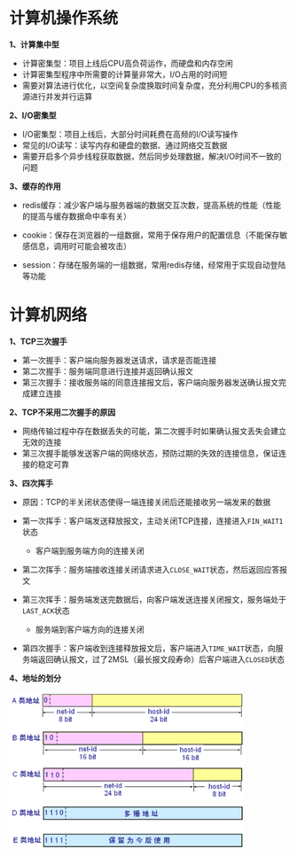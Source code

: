 # 计算机操作系统

**1、计算集中型**

* 计算密集型：项目上线后CPU高负荷运作，而硬盘和内存空闲
* 计算密集型程序中所需要的计算量非常大，I/O占用的时间短
* 需要对算法进行优化，以空间复杂度换取时间复杂度，充分利用CPU的多核资源进行并发并行运算

**2、I/O密集型**

* I/O密集型：项目上线后，大部分时间耗费在高频的I/O读写操作
* 常见的I/O读写：读写内存和硬盘的数据、通过网络交互数据
* 需要开启多个异步线程获取数据，然后同步处理数据，解决I/O时间不一致的问题

**3、缓存的作用**

* redis缓存：减少客户端与服务器端的数据交互次数，提高系统的性能（性能的提高与缓存数据命中率有关）
* cookie：保存在浏览器的一组数据，常用于保存用户的配置信息（不能保存敏感信息，调用时可能会被攻击）

* session：存储在服务端的一组数据，常用redis存储，经常用于实现自动登陆等功能

# 计算机网络

**1、TCP三次握手**

* 第一次握手：客户端向服务器发送请求，请求是否能连接
* 第二次握手：服务端同意进行连接并返回确认报文
* 第三次握手：接收服务端的同意连接报文后，客户端向服务器发送确认报文完成建立连接

**2、TCP不采用二次握手的原因**

* 网络传输过程中存在数据丢失的可能，第二次握手时如果确认报文丢失会建立无效的连接
* 第三次握手能够发送客户端的网络状态，预防过期的失效的连接信息，保证连接的稳定可靠

**3、四次挥手**

* 原因：TCP的半关闭状态使得一端连接关闭后还能接收另一端发来的数据

* 第一次挥手：客户端发送释放报文，主动关闭TCP连接，连接进入`FIN_WAIT1`状态
  * 客户端到服务端方向的连接关闭
* 第二次挥手：服务端接收连接关闭请求进入`CLOSE_WAIT`状态，然后返回应答报文
* 第三次挥手：服务端发送完数据后，向客户端发送连接关闭报文，服务端处于`LAST_ACK`状态
  * 服务端到客户端方向的连接关闭
* 第四次握手：客户端收到连接释放报文后，客户端进入`TIME_WAIT`状态，向服务端返回确认报文，过了2MSL（最长报文段寿命）后客户端进入`CLOSED`状态

**4、地址的划分**

<img src="./photo/地址的划分.png" style="zoom:80%;" />





























